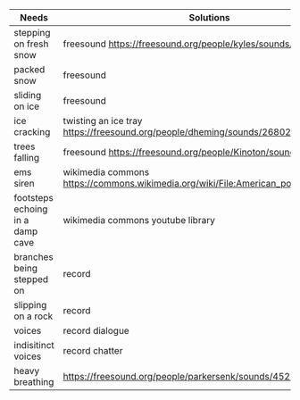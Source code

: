 
| Needs | Solutions |
| --------------- | --------------- |
| stepping on fresh snow | freesound https://freesound.org/people/kyles/sounds/451971/ | 
| packed snow | freesound |
| sliding on ice | freesound | 
| ice cracking | twisting an ice tray https://freesound.org/people/dheming/sounds/268023/ |
| trees falling | freesound https://freesound.org/people/Kinoton/sounds/494071/ |
| ems siren | wikimedia commons https://commons.wikimedia.org/wiki/File:American_police_siren_i.ogg |
| footsteps echoing in a damp cave | wikimedia commons youtube library|
| branches being stepped on | record |
| slipping on a rock | record |
| voices | record dialogue |
| indisitinct voices | record chatter |
| heavy breathing | https://freesound.org/people/parkersenk/sounds/452698/ |
